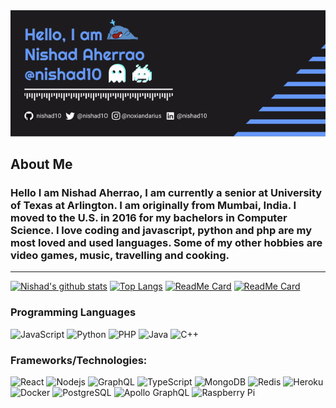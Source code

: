 
<div align="center">
  <img src="https://github.com/nishad10/nishad10/blob/main/banner.gif" width="1920" alt="header"/>
</div>

## About Me

### Hello I am Nishad Aherrao, I am currently a senior at University of Texas at Arlington. I am originally from Mumbai, India. I moved to the U.S. in 2016 for my bachelors in Computer Science. I love coding and javascript, python and php are my most loved and used languages. Some of my other hobbies are video games, music, travelling and cooking. 

<hr>

[![Nishad's github stats](https://github-readme-stats.vercel.app/api?username=nishad10&count_private=true&show_icons=true&theme=tokyonight)](https://github.com/nishad10)
[![Top Langs](https://github-readme-stats.vercel.app/api/top-langs/?username=nishad10&layout=compact&card_width=255&langs_count=8&theme=tokyonight)](https://github.com/nishad10)
[![ReadMe Card](https://github-readme-stats.vercel.app/api/pin/?username=nishad10&repo=utacsec&theme=tokyonight)](https://github.com/nishad10/utacsec)
[![ReadMe Card](https://github-readme-stats.vercel.app/api/pin/?username=nishad10&repo=searchEngine&theme=tokyonight)](https://github.com/nishad10/searchEngine)

### Programming Languages

![JavaScript](https://img.shields.io/badge/-JavaScript-%23F7DF1C?style=flat-square&logo=javascript&logoColor=000000&labelColor=%23F7DF1C&color=%23FFCE5A)
![Python](https://img.shields.io/badge/-Python-black?style=flat-square&logo=Python)
![PHP](https://img.shields.io/badge/-PHP-black?style=flat-square&logo=php)
![Java](https://img.shields.io/badge/-java-E34A86?style=flat-square&logo=java)
![C++](https://img.shields.io/badge/-C++-00599C?style=flat-square&logo=c)

### Frameworks/Technologies:

![React](https://img.shields.io/badge/-React-%23282C34?style=flat-square&logo=react)
![Nodejs](https://img.shields.io/badge/-Nodejs-black?style=flat-square&logo=Node.js)
![GraphQL](https://img.shields.io/badge/-GraphQL-E10098?style=flat-square&logo=graphql)
![TypeScript](https://img.shields.io/badge/-TypeScript-007ACC?style=flat-square&logo=typescript)
![MongoDB](https://img.shields.io/badge/-MongoDB-black?style=flat-square&logo=mongodb)
![Redis](https://img.shields.io/badge/-Redis-black?style=flat-square&logo=Redis)
![Heroku](https://img.shields.io/badge/-Heroku-430098?style=flat-square&logo=heroku)
![Docker](https://img.shields.io/badge/-Docker-black?style=flat-square&logo=docker)
![PostgreSQL](https://img.shields.io/badge/-PostgreSQL-336791?style=flat-square&logo=postgresql)
![Apollo GraphQL](https://img.shields.io/badge/-Apollo%20GraphQL-311C87?style=flat-square&logo=apollo-graphql)
![Raspberry Pi](https://img.shields.io/badge/-Raspberry%20Pi-C51A4A?style=flat-square&logo=Raspberry-Pi)
